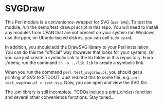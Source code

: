 SVGDraw
=======

This Perl module is a convenience-wrapper for SVG (`use SVG`). To test the
module, run the demo/test_draw.pl script in this repo. You will need to install
any modules from CPAN that are not present on your system (on Windows, use
the ppm; on Ubuntu-based distros, you can call `sudo cpan`).

In addition, you should add the DrawSVG library to your Perl installation. You
can do this the "official" way (however that looks for your system). Or, you can
just create a symbolic link to the lib folder in this repository. From ./demo,
run the command `ln -s ../lib lib` to create a symbolic link.

When you run the command `perl test_svgdraw.pl`, you should get a printing of
SVG to STDOUT. Just redirect this to some file, e.g. `perl test_svgdraw.pl > test.svg`.
Now, you can open and view the SVG file.

The .pm library is still incomplete. TODOs include a print_circle() function
and several other convenience functions. Stay tuned...

